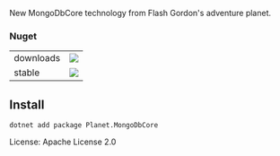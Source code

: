 New MongoDbCore technology from Flash Gordon's adventure planet.

### Nuget

| | |
|-|-|
| downloads | ![](https://img.shields.io/nuget/dt/Planet.MongoDbCore) |
| stable | ![](https://img.shields.io/nuget/v/Planet.MongoDbCore) |

## Install

    dotnet add package Planet.MongoDbCore


License: Apache License 2.0